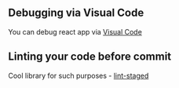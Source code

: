## Debugging via Visual Code

You can debug react app via [Visual Code](https://code.visualstudio.com/docs/editor/debugging#_launch-configurations)

## Linting your code before commit

Cool library for such purposes - [lint-staged](https://benmccormick.org/2017/02/26/running-jest-tests-before-each-git-commit/)

